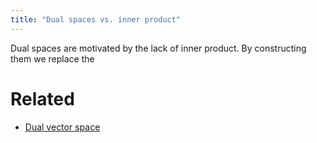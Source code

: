 ```yaml
---
title: "Dual spaces vs. inner product"
---
```


      

Dual spaces are motivated by the lack of inner product. By constructing them we replace the

# Related
- [Dual vector space](<notes/ntpy/Definitions/Linear algebra/Dual vector space.md>)